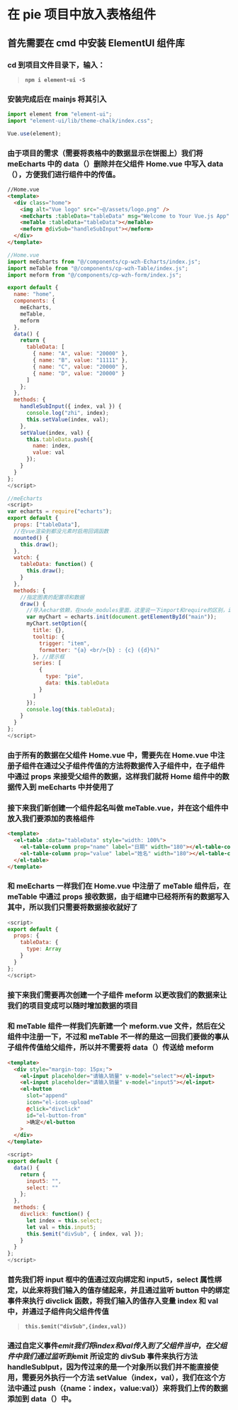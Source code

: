 # 在 pie 项目中放入表格组件

## 首先需要在 cmd 中安装 ElementUI 组件库

### cd 到项目文件目录下，输入：

> **`npm i element-ui -S`**

### 安装完成后在 mainjs 将其引入

```javascript
import element from "element-ui";
import "element-ui/lib/theme-chalk/index.css";

Vue.use(element);
```

### 由于项目的需求（需要将表格中的数据显示在饼图上）我们将 meEcharts 中的 data（）删除并在父组件 Home.vue 中写入 data（），方便我们进行组件中的传值。

```html
//Home.vue
<template>
  <div class="home">
    <img alt="Vue logo" src="~@/assets/logo.png" />
    <meEcharts :tableData="tableData" msg="Welcome to Your Vue.js App" />
    <meTable :tableData="tableData"></meTable>
    <meform @divSub="handleSubInput"></meform>
  </div>
</template>
```

```javascript
//Home.vue
import meEcharts from "@/components/cp-wzh-Echarts/index.js";
import meTable from "@/components/cp-wzh-Table/index.js";
import meform from "@/components/cp-wzh-form/index.js";

export default {
  name: "home",
  components: {
    meEcharts,
    meTable,
    meform
  },
  data() {
    return {
      tableData: [
        { name: "A", value: "20000" },
        { name: "B", value: "11111" },
        { name: "C", value: "20000" },
        { name: "D", value: "20000" }
      ]
    };
  },
  methods: {
    handleSubInput({ index, val }) {
      console.log("zhi", index);
      this.setValue(index, val);
    },
    setValue(index, val) {
      this.tableData.push({
        name: index,
        value: val
      });
    }
  }
};
</script>

```

```javascript
//meEcharts
<script>
var echarts = require("echarts");
export default {
  props: ["tableData"],
  //在vue渲染到都没元素时启用回调函数
  mounted() {
    this.draw();
  },
  watch: {
    tableData: function() {
      this.draw();
    }
  },
  methods: {
    //指定图表的配置项和数据
    draw() {
      //导入echar依赖，在node_modules里面，这里说一下import和require的区别，import需要具体到相对地址，而require则不用，会自动安装
      var myChart = echarts.init(document.getElementById("main"));
      myChart.setOption({
        title: {},
        tooltip: {
          trigger: "item",
          formatter: "{a} <br/>{b} : {c} ({d}%)"
        }, //提示框
        series: [
          {
            type: "pie",
            data: this.tableData
          }
        ]
      });
      console.log(this.tableData);
    }
  }
};
</script>
```

### 由于所有的数据在父组件 Home.vue 中，需要先在 Home.vue 中注册子组件在通过父子组件传值的方法将数据传入子组件中，在子组件中通过 props 来接受父组件的数据，这样我们就将 Home 组件中的数据传入到 meEcharts 中并使用了

### 接下来我们新创建一个组件起名叫做 meTable.vue，并在这个组件中放入我们要添加的表格组件

```html
<template>
  <el-table :data="tableData" style="width: 100%">
    <el-table-column prop="name" label="日期" width="180"></el-table-column>
    <el-table-column prop="value" label="姓名" width="180"></el-table-column>
  </el-table>
</template>
```

### 和 meEcharts 一样我们在 Home.vue 中注册了 meTable 组件后，在 meTable 中通过 props 接收数据，由于组建中已经将所有的数据写入其中，所以我们只需要将数据接收就好了

```javascript
<script>
export default {
  props: {
    tableData: {
      type: Array
    }
  }
};
</script>
```

### 接下来我们需要再次创建一个子组件 meform 以更改我们的数据来让我们的项目变成可以随时增加数据的项目

### 和 meTable 组件一样我们先新建一个 meform.vue 文件，然后在父组件中注册一下，不过和 meTable 不一样的是这一回我们要做的事从子组件传值给父组件，所以并不需要将 data（）传送给 meform

```html
<template>
  <div style="margin-top: 15px;">
    <el-input placeholder="请输入销量" v-model="select"></el-input>
    <el-input placeholder="请输入销量" v-model="input5"></el-input>
    <el-button
      slot="append"
      icon="el-icon-upload"
      @click="divclick"
      id="el-button-from"
      >确定</el-button
    >
  </div>
</template>
```

```javascript
<script>
export default {
  data() {
    return {
      input5: "",
      select: ""
    };
  },
  methods: {
    divclick: function() {
      let index = this.select;
      let val = this.input5;
      this.$emit("divSub", { index, val });
    }
  }
};
</script>
```

### 首先我们将 input 框中的值通过双向绑定和 input5，select 属性绑定，以此来将我们输入的值存储起来，并且通过监听 button 中的绑定事件来执行 divclick 函数，将我们输入的值存入变量 index 和 val 中，并通过子组件向父组件传值

> **`this.$emit("divSub",{index,val})`**

### 通过自定义事件$emit我们将index和val传入到了父组件当中，在父组件中我们通过监听到$emit 所设定的 divSub 事件来执行方法 handleSubIput，因为传过来的是一个对象所以我们并不能直接使用，需要另外执行一个方法 setValue（index，val），我们在这个方法中通过 push（{name：index，value:val}）来将我们上传的数据添加到 data（）中。
